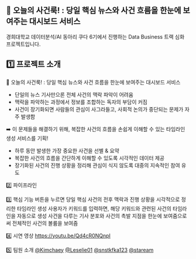 📰 오늘의 사건룩! : 당일 핵심 뉴스와 사건 흐름을 한눈에 보여주는 대시보드 서비스
-
경희대학교 데이터분석/AI 동아리 쿠다 6기에서 진행하는 Data Business 트랙 심화 프로젝트입니다.


1️⃣ 프로젝트 소개
-
📰 오늘의 사건룩! : 당일 핵심 뉴스와 사건 흐름을 한눈에 보여주는 대시보드 서비스

- 단일의 뉴스 기사만으론 전체 사건의 맥락 파악이 어려움
- 맥락을 파악하는 과정에서 정보를 조합하는 독자의 부담이 커짐
- 사건이 장기화되면 사람들의 관심이 사그라들고, 사회적 논의가 중단되는 문제가 자주 발생함

➡️ 이 문제들을 해결하기 위해, 복잡한 사건의 흐름을 손쉽게 이해할 수 있는 타임라인 생성 서비스를 기획!

- 하루 동안 발생한 가장 중요한 사건을 선별 & 요약
- 복잡한 사건의 흐름을 간단하게 이해할 수 있도록 시각적인 데이터 제공
- 장기화된 사건의 진행 상황을 정리해 관심이 식지 않도록 대중의 지속적인 참여 유도



2️⃣ 파이프라인


3️⃣ 핵심 기능
버튼을 누르면 당일 핵심 사건의 전후 맥락과 진행 상황을 시각적으로 정리한 타임라인 생성
사용자가 키워드를 입력하면, 해당 키워드와 관련된 사건의 타임라인을 자동으로 생성
사건을 다루는 기사 분포와 사건의 촉발 지점을 한눈에 보여줌으로써 전체적인 사건의 볼륨을 보여줌


4️⃣ 시연 영상
https://youtu.be/Qd4cR0NQnpI


5️⃣ 팀원 소개
[@Kimchaey](https://github.com/Kimchaey)
[@Leselie01](https://github.com/Leselie01)
[@snstkfka123](https://github.com/snstkfka123)
[@staream](https://github.com/staream)
